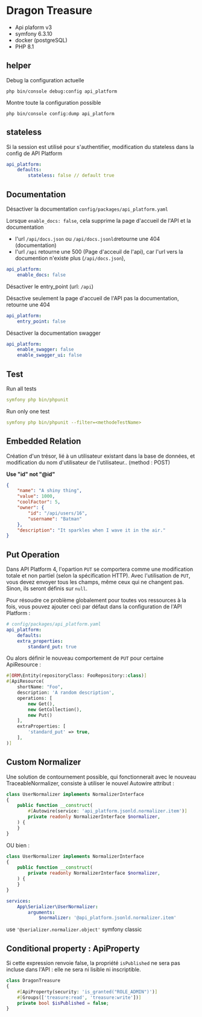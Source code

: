 # Dragon Treasure

- Api plaform v3
- symfony 6.3.10
- docker (postgreSQL)
- PHP 8.1

## helper

Debug la configuration actuelle
```
php bin/console debug:config api_platform
```

Montre toute la configuration possible
```
php bin/console config:dump api_platform
```

## stateless

Si la session est utilisé pour s'authentifier, modification du stateless dans la config de API Platform
```yaml
api_platform:
    defaults:
        stateless: false // default true
```


## Documentation

Désactiver la documentation  ```config/packages/api_platform.yaml```


Lorsque ```enable_docs: false```, cela supprime la page d'accueil de l'API et la documentation

- l'url ```/api/docs.json``` ou ```/api/docs.jsonld```retourne une 404 (documentation)
- l'url ```/api``` retourne une 500 (Page d'acceuil de l'api), car l'url vers la documention n'existe plus (```/api/docs.json```),
```yaml
api_platform:
    enable_docs: false
```

Désactiver le entry_point (url: ```/api```)

Désactive seulement la page d'accueil de l'API pas la documentation, retourne une 404
```yaml
api_platform:
    entry_point: false
```

Désactiver la documentation swagger
```yaml
api_platform:
    enable_swagger: false
    enable_swagger_ui: false
```

## Test

Run all tests
```yaml
symfony php bin/phpunit
```

Run only one test
```yaml
symfony php bin/phpunit --filter=<methodeTestName>
```

## Embedded Relation

Création d'un trésor, lié à un utilisateur existant dans la base de données, et modification du nom d'utilisateur de l'utilisateur.. (method : POST)

**Use "id" not "@id"**
```json
{
    "name": "A shiny thing",
    "value": 1000,
    "coolFactor": 5,
    "owner": {
        "id": "/api/users/16",
        "username": "Batman"
    },
    "description": "It sparkles when I wave it in the air."
}
```

## Put Operation

Dans API Platform 4, l'opartion ```PUT``` se comportera comme une modification totale et non partiel (selon la spécification HTTP). Avec l'utilisation de ```PUT```, vous devez envoyer tous les champs, même ceux qui ne changent pas. Sinon, ils seront définis sur ```null```.

Pour résoudre ce problème globalement pour toutes vos ressources à la fois, vous pouvez ajouter ceci par défaut dans la configuration de l'API Platform :

```yaml
# config/packages/api_platform.yaml
api_platform:
    defaults:
    extra_properties:
        standard_put: true
```

Ou alors définir le nouveau comportement de ```PUT``` pour certaine ApiResource :
```php
#[ORM\Entity(repositoryClass: FooRepository::class)]
#[ApiResource(
    shortName: "Foo",
    description: 'A random description',
    operations: [
        new Get(),
        new GetCollection(),
        new Put()
    ],
    extraProperties: [
        'standard_put' => true,
    ],
)]
```

## Custom Normalizer
Une solution de contournement possible, qui fonctionnerait avec le nouveau TraceableNormalizer, consiste à utiliser le nouvel Autowire attribut :

```php
class UserNormalizer implements NormalizerInterface
{
    public function __construct(
        #[Autowire(service: 'api_platform.jsonld.normalizer.item')]
        private readonly NormalizerInterface $normalizer,
    ) {
    }
}
```
OU bien :

```php
class UserNormalizer implements NormalizerInterface
{
    public function __construct(
        private readonly NormalizerInterface $normalizer,
    ) {
    }
}
```
```yaml
services:
    App\Serializer\UserNormalizer:
        arguments:
            $normalizer: '@api_platform.jsonld.normalizer.item'
```
use ```'@serializer.normalizer.object'``` symfony classic

## Conditional property : ApiProperty

Si cette expression renvoie false, la propriété ```isPublished``` ne sera pas incluse dans l'API : elle ne sera ni lisible ni inscriptible.
```php
class DragonTreasure
{
    #[ApiProperty(security: 'is_granted("ROLE_ADMIN")')]
    #[Groups(['treasure:read', 'treasure:write'])]
    private bool $isPublished = false;
}
```